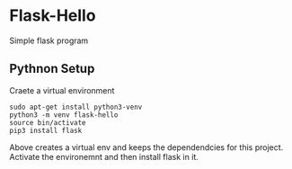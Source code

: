# Flask-Hello
Simple flask program

## Pythnon Setup
Craete a virtual environment

```linux
sudo apt-get install python3-venv
python3 -m venv flask-hello 
source bin/activate 
pip3 install flask
```
Above creates a virtual env and keeps the dependendcies for this project.   Activate the environemnt and then install flask in it.

